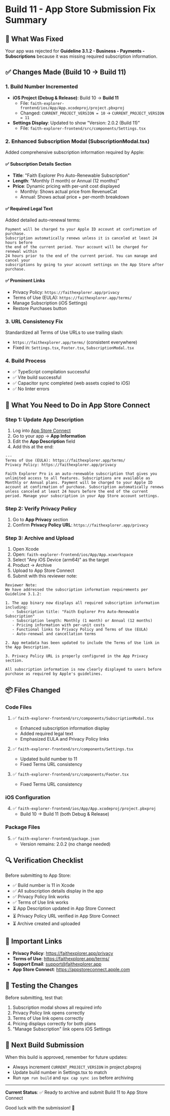 # Build 11 - App Store Submission Fix Summary

## 🎯 What Was Fixed

Your app was rejected for **Guideline 3.1.2 - Business - Payments - Subscriptions** because it was missing required subscription information.

## ✅ Changes Made (Build 10 → Build 11)

### 1. Build Number Incremented
- **iOS Project (Debug & Release)**: Build 10 → **Build 11**
  - File: `faith-explorer-frontend/ios/App/App.xcodeproj/project.pbxproj`
  - Changed: `CURRENT_PROJECT_VERSION = 10` → `CURRENT_PROJECT_VERSION = 11`
- **Settings Display**: Updated to show "Version: 2.0.2 (Build 11)"
  - File: `faith-explorer-frontend/src/components/Settings.tsx`

### 2. Enhanced Subscription Modal (SubscriptionModal.tsx)
Added comprehensive subscription information required by Apple:

#### ✅ Subscription Details Section
- **Title**: "Faith Explorer Pro Auto-Renewable Subscription"
- **Length**: "Monthly (1 month) or Annual (12 months)"
- **Price**: Dynamic pricing with per-unit cost displayed
  - Monthly: Shows actual price from RevenueCat
  - Annual: Shows actual price + per-month breakdown

#### ✅ Required Legal Text
Added detailed auto-renewal terms:
```
Payment will be charged to your Apple ID account at confirmation of purchase. 
Subscription automatically renews unless it is canceled at least 24 hours before 
the end of the current period. Your account will be charged for renewal within 
24 hours prior to the end of the current period. You can manage and cancel your 
subscriptions by going to your account settings on the App Store after purchase.
```

#### ✅ Prominent Links
- Privacy Policy: `https://faithexplorer.app/privacy`
- Terms of Use (EULA): `https://faithexplorer.app/terms/`
- Manage Subscription (iOS Settings)
- Restore Purchases button

### 3. URL Consistency Fix
Standardized all Terms of Use URLs to use trailing slash:
- `https://faithexplorer.app/terms/` (consistent everywhere)
- Fixed in: `Settings.tsx`, `Footer.tsx`, `SubscriptionModal.tsx`

### 4. Build Process
- ✅ TypeScript compilation successful
- ✅ Vite build successful
- ✅ Capacitor sync completed (web assets copied to iOS)
- ✅ No linter errors

## 📝 What You Need to Do in App Store Connect

### Step 1: Update App Description
1. Log into [App Store Connect](https://appstoreconnect.apple.com)
2. Go to your app → **App Information**
3. Edit the **App Description** field
4. Add this at the end:

```
---
Terms of Use (EULA): https://faithexplorer.app/terms/
Privacy Policy: https://faithexplorer.app/privacy

Faith Explorer Pro is an auto-renewable subscription that gives you unlimited access to all features. Subscriptions are available as Monthly or Annual plans. Payment will be charged to your Apple ID account at confirmation of purchase. Subscription automatically renews unless canceled at least 24 hours before the end of the current period. Manage your subscription in your App Store account settings.
```

### Step 2: Verify Privacy Policy
1. Go to **App Privacy** section
2. Confirm **Privacy Policy URL**: `https://faithexplorer.app/privacy`

### Step 3: Archive and Upload
1. Open Xcode
2. Open: `faith-explorer-frontend/ios/App/App.xcworkspace`
3. Select "Any iOS Device (arm64)" as the target
4. Product → Archive
5. Upload to App Store Connect
6. Submit with this reviewer note:

```
Reviewer Note:
We have addressed the subscription information requirements per Guideline 3.1.2:

1. The app binary now displays all required subscription information including:
   - Subscription title: "Faith Explorer Pro Auto-Renewable Subscription"
   - Subscription length: Monthly (1 month) or Annual (12 months)
   - Pricing information with per-unit costs
   - Functional links to Privacy Policy and Terms of Use (EULA)
   - Auto-renewal and cancellation terms

2. App metadata has been updated to include the Terms of Use link in the App Description.

3. Privacy Policy URL is properly configured in the App Privacy section.

All subscription information is now clearly displayed to users before purchase as required by Apple's guidelines.
```

## 📦 Files Changed

### Code Files
1. ✅ `faith-explorer-frontend/src/components/SubscriptionModal.tsx`
   - Enhanced subscription information display
   - Added required legal text
   - Emphasized EULA and Privacy Policy links

2. ✅ `faith-explorer-frontend/src/components/Settings.tsx`
   - Updated build number to 11
   - Fixed Terms URL consistency

3. ✅ `faith-explorer-frontend/src/components/Footer.tsx`
   - Fixed Terms URL consistency

### iOS Configuration
4. ✅ `faith-explorer-frontend/ios/App/App.xcodeproj/project.pbxproj`
   - Build 10 → Build 11 (both Debug & Release)

### Package Files
5. ✅ `faith-explorer-frontend/package.json`
   - Version remains: 2.0.2 (no change needed)

## 🔍 Verification Checklist

Before submitting to App Store:
- ✅ Build number is 11 in Xcode
- ✅ All subscription details display in the app
- ✅ Privacy Policy link works
- ✅ Terms of Use link works
- ⏳ App Description updated in App Store Connect
- ⏳ Privacy Policy URL verified in App Store Connect
- ⏳ Archive created and uploaded

## 🔗 Important Links
- **Privacy Policy**: https://faithexplorer.app/privacy
- **Terms of Use**: https://faithexplorer.app/terms/
- **Support Email**: support@faithexplorer.app
- **App Store Connect**: https://appstoreconnect.apple.com

## 📱 Testing the Changes

Before submitting, test that:
1. Subscription modal shows all required info
2. Privacy Policy link opens correctly
3. Terms of Use link opens correctly
4. Pricing displays correctly for both plans
5. "Manage Subscription" link opens iOS Settings

## 🚀 Next Build Submission

When this build is approved, remember for future updates:
- Always increment `CURRENT_PROJECT_VERSION` in project.pbxproj
- Update build number in Settings.tsx to match
- Run `npm run build` and `npx cap sync ios` before archiving

---

**Current Status**: ✅ Ready to archive and submit Build 11 to App Store Connect

Good luck with the submission! 🎉

